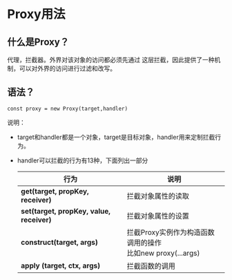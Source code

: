 # Proxy用法

## 什么是Proxy？

代理，拦截器。外界对该对象的访问都必须先通过 这层拦截，因此提供了一种机制，可以对外界的访问进行过滤和改写。

## 语法？

`const proxy = new Proxy(target,handler)`

说明：

* target和handler都是一个对象，target是目标对象，handler用来定制拦截行为。

* handler可以拦截的行为有13种，下面列出一部分

  | 行为                                      | 说明                                                         |
  | ----------------------------------------- | ------------------------------------------------------------ |
  | **get(target, propKey, receiver)**        | 拦截对象属性的读取                                           |
  | **set(target, propKey, value, receiver)** | 拦截对象属性的设置                                           |
  | **construct(target, args)**               | 拦截Proxy实例作为构造函数调用的操作<br />比如new proxy(...args) |
  | **apply (target, ctx, args)**             | 拦截函数的调用                                               |

  



